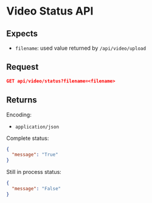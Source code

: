 # Video Status API

## Expects

- `filename`: used value returned by `/api/video/upload`

## Request

```json
GET api/video/status?filename=<filename>
```

## Returns

Encoding:

- `application/json`

Complete status:

```json
{
  "message": "True"
}
```

Still in process status:

```json
{
  "message": "False"
}
```
